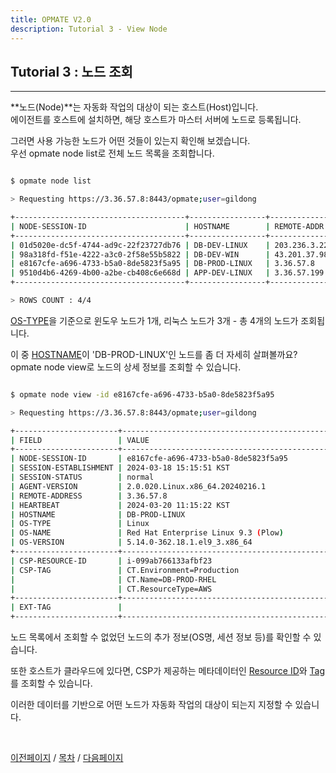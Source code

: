```yaml
---
title: OPMATE V2.0
description: Tutorial 3 - View Node
---
```


## Tutorial 3 : 노드 조회
- - -


**노드(Node)**는 자동화 작업의 대상이 되는 호스트(Host)입니다.\
에이전트를 호스트에 설치하면, 해당 호스트가 마스터 서버에 노드로 등록됩니다.

그러면 사용 가능한 노드가 어떤 것들이 있는지 확인해 보겠습니다.\
<span>우선 <inline>opmate node list</inline>로 전체 노드 목록을 조회합니다.</span>

```bash

$ opmate node list

> Requesting https://3.36.57.8:8443/opmate;user=gildong

+--------------------------------------+-----------------+---------------+------------+-----------+-------------------------+
| NODE-SESSION-ID                      | HOSTNAME        | REMOTE-ADDR   | OS-TYPE    | AGENT-VER | HEARTBEAT               |
+--------------------------------------+-----------------+---------------+------------+-----------+-------------------------+
| 01d5020e-dc5f-4744-ad9c-22f23727db76 | DB-DEV-LINUX    | 203.236.3.225 | Linux      | 2.0.020   | 2024-03-20 11:05:59 KST |
| 98a318fd-f51e-4222-a3c0-2f58e55b5822 | DB-DEV-WIN      | 43.201.37.98  | Windows_NT | 2.0.020   | 2024-03-20 11:05:39 KST |
| e8167cfe-a696-4733-b5a0-8de5823f5a95 | DB-PROD-LINUX   | 3.36.57.8     | Linux      | 2.0.020   | 2024-03-20 11:05:22 KST |
| 9510d4b6-4269-4b00-a2be-cb408c6e668d | APP-DEV-LINUX   | 3.36.57.199   | Linux      | 2.0.020   | 2024-03-20 11:05:51 KST |
+--------------------------------------+-----------------+---------------+------------+-----------+-------------------------+

> ROWS COUNT : 4/4

```

<span><u>OS-TYPE</u>을 기준으로 윈도우 노드가 1개, 리눅스 노드가 3개 - 총 4개의 노드가 조회됩니다.<br></span>

<span>이 중 <u>HOSTNAME</u>이 'DB-PROD-LINUX'인 노드를 좀 더 자세히 살펴볼까요?</span>\
<span><inline>opmate node view</inline>로 노드의 상세 정보를 조회할 수 있습니다.</span>

```bash

$ opmate node view -id e8167cfe-a696-4733-b5a0-8de5823f5a95

> Requesting https://3.36.57.8:8443/opmate;user=gildong

+-----------------------+-------------------------------------------------------------+
| FIELD                 | VALUE                                                       |
+-----------------------+-------------------------------------------------------------+
| NODE-SESSION-ID       | e8167cfe-a696-4733-b5a0-8de5823f5a95                        |
| SESSION-ESTABLISHMENT | 2024-03-18 15:15:51 KST                                     |
| SESSION-STATUS        | normal                                                      |
| AGENT-VERSION         | 2.0.020.Linux.x86_64.20240216.1                             |
| REMOTE-ADDRESS        | 3.36.57.8                                                   |
| HEARTBEAT             | 2024-03-20 11:15:22 KST                                     |
| HOSTNAME              | DB-PROD-LINUX                                               |
| OS-TYPE               | Linux                                                       |
| OS-NAME               | Red Hat Enterprise Linux 9.3 (Plow)                         |
| OS-VERSION            | 5.14.0-362.18.1.el9_3.x86_64                                |
+-----------------------+-------------------------------------------------------------+
| CSP-RESOURCE-ID       | i-099ab766133afbf23                                         |
| CSP-TAG               | CT.Environment=Production                                   |
|                       | CT.Name=DB-PROD-RHEL                                        |
|                       | CT.ResourceType=AWS                                         |
+-----------------------+-------------------------------------------------------------
| EXT-TAG               |                                                             |
+-----------------------+-------------------------------------------------------------+


```

<span>노드 목록에서 조회할 수 없었던 노드의 추가 정보(OS명, 세션 정보 등)를 확인할 수 있습니다.</span>

<span>또한 호스트가 클라우드에 있다면, CSP가 제공하는 메타데이터인 <u>Resource ID</u>와 <u>Tag</u>를 조회할 수 있습니다.</span>

<span>이러한 데이터를 기반으로 어떤 노드가 자동화 작업의 대상이 되는지 지정할 수 있습니다.</span>

<!-- <span><inline>opmate node list</inline>로 확인했던 해동 노드의 <u>NODE-SESSION-ID</u>를 복사해 <inline>-id</inline> 파라미터값으로 입력합니다.<span>

노드 목록에서 확인할 수 없었던 각종 정보(OS 버전, CSP 태그 등)를 확인 할 수 있습니다.

이러한 정보는 추후 자동화 작업의 대상을 지정할 때 유용합니다. -->

<br>

[이전페이지](Tutorial2.md) / [목차](Tutorial.md) / [다음페이지](Tutorial4.md)

